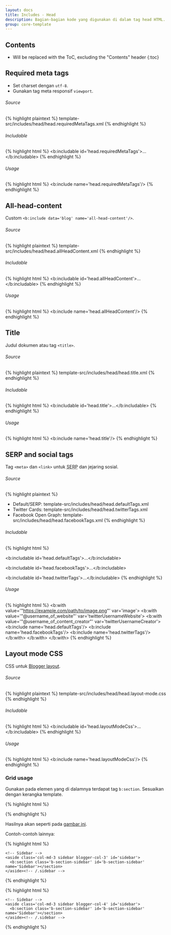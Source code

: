 ```yaml
---
layout: docs
title: Includes - Head
description: Bagian-bagian kode yang digunakan di dalam tag head HTML.
group: core-template
---
```


## Contents

* Will be replaced with the ToC, excluding the "Contents" header
{:toc}

## Required meta tags

- Set charset dengan `utf-8`.
- Gunakan tag meta responsif `viewport`.

###### Source

{% highlight plaintext %}
template-src/includes/head/head.requiredMetaTags.xml
{% endhighlight %}

###### Includable

{% highlight html %}
<b:includable id='head.requiredMetaTags'>...</b:includable>
{% endhighlight %}

###### Usage

{% highlight html %}
<b:include name='head.requiredMetaTags'/>
{% endhighlight %}

## All-head-content

Custom `<b:include data='blog' name='all-head-content'/>`.

###### Source

{% highlight plaintext %}
template-src/includes/head/head.allHeadContent.xml
{% endhighlight %}

###### Includable

{% highlight html %}
<b:includable id='head.allHeadContent'>...</b:includable>
{% endhighlight %}

###### Usage

{% highlight html %}
<b:include name='head.allHeadContent'/>
{% endhighlight %}

## Title

Judul dokumen atau tag `<title>`.

###### Source

{% highlight plaintext %}
template-src/includes/head/head.title.xml
{% endhighlight %}

###### Includable

{% highlight html %}
<b:includable id='head.title'>...</b:includable>
{% endhighlight %}

###### Usage

{% highlight html %}
<b:include name='head.title'/>
{% endhighlight %}

## SERP and social tags

Tag `<meta>` dan `<link>` untuk <abbr title="Search Engine Results Page">SERP</abbr> dan jejaring sosial.
###### Source

{% highlight plaintext %}
- Default/SERP: template-src/includes/head/head.defaultTags.xml
- Twitter Cards: template-src/includes/head/head.twitterTags.xml
- Facebook Open Graph: template-src/includes/head/head.facebookTags.xml
{% endhighlight %}

###### Includable

{% highlight html %}
<!-- Default/SERP -->
<b:includable id='head.defaultTags'>...</b:includable>
<!-- Twitter Cards -->
<b:includable id='head.facebookTags'>...</b:includable>
<!-- Facebook Open Graph -->
<b:includable id='head.twitterTags'>...</b:includable>
{% endhighlight %}

###### Usage

{% highlight html %}
<b:with value='"https://example.com/path/to/image.png"' var='image'>
<b:with value='"@username_of_website"' var='twitterUsernameWebsite'>
<b:with value='"@username_of_content_creator"' var='twitterUsernameCreator'>
  <b:include name='head.defaultTags'/>
  <b:include name='head.facebookTags'/>
  <b:include name='head.twitterTags'/>
</b:with>
</b:with>
</b:with>
{% endhighlight %}

## Layout mode CSS

CSS untuk <a href="#" data-toggle="modal" data-target=".image-blogger-layout">Blogger layout</a>.

###### Source

{% highlight plaintext %}
template-src/includes/head/head.layout-mode.css
{% endhighlight %}

###### Includable

{% highlight html %}
<b:includable id='head.layoutModeCss'>...</b:includable>
{% endhighlight %}

###### Usage

{% highlight html %}
<b:include name='head.layoutModeCss'/>
{% endhighlight %}

### Grid usage

Gunakan pada elemen yang di dalamnya terdapat tag `b:section`. Sesuaikan dengan kerangka template.

{% highlight html %}
<div class='container'>
  <!-- Main -->
  <main class='main blogger-col-8' id='main'>
    <b:section class='b-section-main' id='b-section-main' maxwidgets='1' name='Main' showaddelement='no'></b:section>
  </main><!-- /.main -->

  <!-- Sidebar -->
  <aside class='sidebar blogger-col-4' id='sidebar'>
    <b:section class='b-section-sidebar' id='b-section-sidebar' name='Sidebar'></section>
  </aside><!-- /.sidebar -->
</div>
{% endhighlight %}

Hasilnya akan seperti pada <a href="#" data-toggle="modal" data-target=".image-blogger-layout">gambar ini</a>.

Contoh-contoh lainnya:

{% highlight html %}
<div class='container'>
  <div class='row'>
    <!-- Main -->
    <main class='col-md-9 main blogger-col-9' id='main'>
      <b:section class='b-section-main' id='b-section-main' maxwidgets='1' name='Main' showaddelement='no'></b:section>
    </main><!-- /.main -->

    <!-- Sidebar -->
    <aside class='col-md-3 sidebar blogger-col-3' id='sidebar'>
      <b:section class='b-section-sidebar' id='b-section-sidebar' name='Sidebar'></section>
    </aside><!-- /.sidebar -->
  </div><!-- /.row -->
</div><!-- /.container -->
{% endhighlight %}

{% highlight html %}
<div class='container'>
  <div class='row'>
    <!-- Main -->
    <main class='col-md-9 main blogger-col-8' id='main'>
      <b:section class='b-section-main' id='b-section-main' maxwidgets='1' name='Main' showaddelement='no'></b:section>
    </main><!-- /.main -->

    <!-- Sidebar -->
    <aside class='col-md-3 sidebar blogger-col-4' id='sidebar'>
      <b:section class='b-section-sidebar' id='b-section-sidebar' name='Sidebar'></section>
    </aside><!-- /.sidebar -->
  </div><!-- /.row -->
</div><!-- /.container -->
{% endhighlight %}
